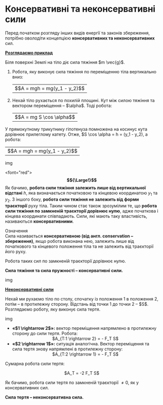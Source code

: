 # Консервативнi та неконсервативнi сили

Перед початком розгляду iнших видiв енергiї та законiв збереження, потрiбно оволодiти концепцiєю <span class="p1"><b>консервативних та неконсервативних</b></span> сил.

<sapn class="p1"><b><u>Розглядаємо приклад</u></b></span>

<p class="p3">Бiля поверхнi Землi на тiло дiє сила тяжiння $m \vec{g}$.</p>

<ol>
<li>
Робота, яку виконує сила тяжiння по перемiщенню тiла вертикально вниз:

<div class="space"><div class="centered-table-wrapper">
<table class="centered-table">
<tr class="eq">
<td class="eq">
<p1>$$A = mgh = mg(y_1 - y_2)$$</p1>
</td>
</tr>
</table></div></div>
</li>
<li>
Нехай тiло рухається по похилiй площинi. Кут мiж силою тяжiння та вектором перемiщення – $\alpha$. Тодi робота:

<div class="space"><div class="centered-table-wrapper">
<table class="centered-table">
<tr class="eq">
<td class="eq">
<p1>$$A = mg S \cos \alpha$$</p1>
</td>
</tr>
</table></div></div>
</li>
</ol>

У прямокутному трикутнику гiпотенуза помножена на косинус кута дорiвнює прилеглому катету. Отже, $S \cos \alpha = h = (y_1 - y_2), а робота:

<div class="space"><div class="centered-table-wrapper">
<table class="centered-table">
<tr class="eq">
<td class="eq">
<p1>$$A = mgh = mg(y_1 - y_2)$$</p1>
</td>
</tr>
</table></div></div>

img

<font="red"><b>$${\Large!}$$</b></font> Як бачимо, <b>робота сили тяжiння залежить лише вiд вертикальної вiдстанi</b> $h$, яка визначається початковою та кiнцевою координатою $y_1$ та $y_2$. З iншого боку, <b>робота сили тяжiння не залежить вiд форми траєкторiї</b> руху тiла. Таким чином стає також зрозумiлим те, що <b>робота сили тяжiння по замкненiй траєкторiї дорiвнює нулю</b>, адже початкова i кiнцева координати спiвпадають. Сили, якi мають таку властивiсть, називаються <span class="p1"><b>консервативними</b></span>.

<div class="eoz-wrap">
<span class="eoz">Означення</span>
<div class="eoz-text">
Сила називається <span class="p1"><b>консервативною (вiд англ. conservation – збереження)</b></span>, якщо робота виконана нею, залежить лише вiд початкового та кiнцевого положення тiла та не залежить вiд траєкторiї його руху.

Робота таких сил по замкненiй траєкторiї дорiвнює нулю.

<b>Сила тяжiння та сила пружностi – консервативнi сили.</b>

img
</div>
</div>

<span class="p1"><b><u>Неконсервативнi сили</u></b></span>

<p class="p3">Нехай ми рухаємо тiло по столу, спочатку iз положення 1 в положення 2, потiм – в протилежну сторону. Вiдстань вiд точки 1 до точки 2 – $S$. Розглядаємо роботу, яку виконує сила тертя.</p>

img

<ul>
<li>
<b>«$1 \rightarrow 2$»:</b> вектор перемiщення напрямлено в протилежну сторону до сили тертя. Робота:
<div align="center">$A_{Т:1 \rightarrow 2} = - F_Т S$</div>
</li>
<li>
<b>«$2 \rightarrow 1$»:</b> ситуацiя аналогiчна. Вектор перемiщення та сила тертя знову напрямленi в протилежну сторону:
<div align="center">$A_{Т:2 \rightarrow 1} = - F_Т S$</div>
</li>
</ul>

Сумарна робота сили тертя:

<div align="center">$A_Т = -2 F_Т S$</div>

Як бачимо, робота сили тертя по замкненiй траєкторiї $\not= 0$, як у консервативних сил.

<p class="p3"><span class="p1"><b>Сила тертя – неконсервативна сила.</b></span></p>



